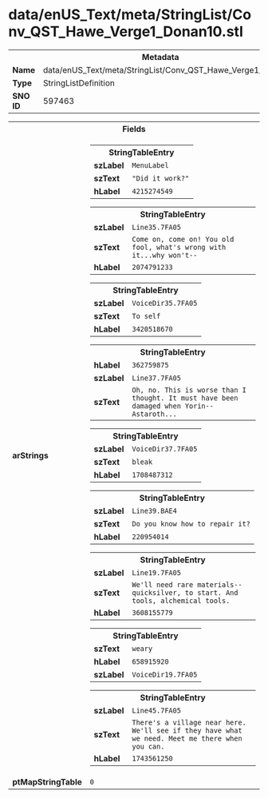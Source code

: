 <h1>data/enUS_Text/meta/StringList/Conv_QST_Hawe_Verge1_Donan10.stl</h1><table><tr><th colspan="100%">Metadata</th></tr><tr><td><b>Name</b></td><td>data/enUS_Text/meta/StringList/Conv_QST_Hawe_Verge1_Donan10.stl</td></tr><tr><td><b>Type</b></td><td>StringListDefinition</td></tr><tr><td><b>SNO ID</b></td><td>597463</td></tr></table>

<table><tr><th colspan="100%">Fields</th></tr><tr><td><b>arStrings</b></td><td><table><tr><th colspan="100%">StringTableEntry</th></tr><tr><td><b>szLabel</b></td><td><code>MenuLabel</code></td></tr><tr><td><b>szText</b></td><td><code>"Did it work?"</code></td></tr><tr><td><b>hLabel</b></td><td><code>4215274549</code></td></tr></table>


<table><tr><th colspan="100%">StringTableEntry</th></tr><tr><td><b>szLabel</b></td><td><code>Line35.7FA05</code></td></tr><tr><td><b>szText</b></td><td><code>Come on, come on! You old fool, what's wrong with it...why won't--</code></td></tr><tr><td><b>hLabel</b></td><td><code>2074791233</code></td></tr></table>


<table><tr><th colspan="100%">StringTableEntry</th></tr><tr><td><b>szLabel</b></td><td><code>VoiceDir35.7FA05</code></td></tr><tr><td><b>szText</b></td><td><code>To self</code></td></tr><tr><td><b>hLabel</b></td><td><code>3420518670</code></td></tr></table>


<table><tr><th colspan="100%">StringTableEntry</th></tr><tr><td><b>hLabel</b></td><td><code>362759875</code></td></tr><tr><td><b>szLabel</b></td><td><code>Line37.7FA05</code></td></tr><tr><td><b>szText</b></td><td><code>Oh, no. This is worse than I thought. It must have been damaged when Yorin--Astaroth...</code></td></tr></table>


<table><tr><th colspan="100%">StringTableEntry</th></tr><tr><td><b>szLabel</b></td><td><code>VoiceDir37.7FA05</code></td></tr><tr><td><b>szText</b></td><td><code>bleak</code></td></tr><tr><td><b>hLabel</b></td><td><code>1708487312</code></td></tr></table>


<table><tr><th colspan="100%">StringTableEntry</th></tr><tr><td><b>szLabel</b></td><td><code>Line39.BAE4</code></td></tr><tr><td><b>szText</b></td><td><code>Do you know how to repair it?</code></td></tr><tr><td><b>hLabel</b></td><td><code>220954014</code></td></tr></table>


<table><tr><th colspan="100%">StringTableEntry</th></tr><tr><td><b>szLabel</b></td><td><code>Line19.7FA05</code></td></tr><tr><td><b>szText</b></td><td><code>We'll need rare materials--quicksilver, to start. And tools, alchemical tools.</code></td></tr><tr><td><b>hLabel</b></td><td><code>3608155779</code></td></tr></table>


<table><tr><th colspan="100%">StringTableEntry</th></tr><tr><td><b>szText</b></td><td><code>weary </code></td></tr><tr><td><b>hLabel</b></td><td><code>658915920</code></td></tr><tr><td><b>szLabel</b></td><td><code>VoiceDir19.7FA05</code></td></tr></table>


<table><tr><th colspan="100%">StringTableEntry</th></tr><tr><td><b>szLabel</b></td><td><code>Line45.7FA05</code></td></tr><tr><td><b>szText</b></td><td><code>There's a village near here. We'll see if they have what we need. Meet me there when you can.</code></td></tr><tr><td><b>hLabel</b></td><td><code>1743561250</code></td></tr></table>


</td></tr><tr><td><b>ptMapStringTable</b></td><td><code>0</code></td></tr></table>

